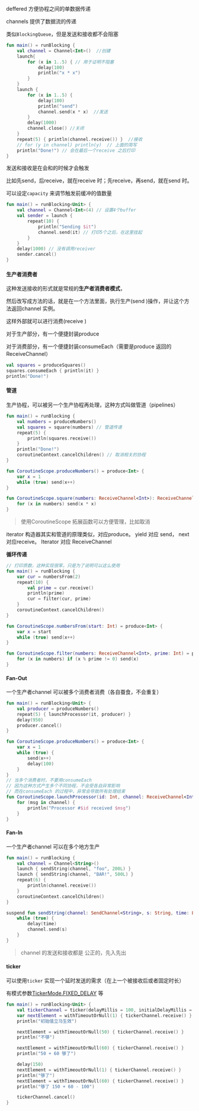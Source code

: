 deffered 方便协程之间的单数据传递  

channels 提供了数据流的传递      



类似`BlockingQueue`，但是发送和接收都不会阻塞  

```kotlin
fun main() = runBlocking {
    val channel = Channel<Int>()  //创建
    launch{
        for (x in 1..5) { // 用于证明不阻塞
            delay(100)
            println("x * x")
        }
    }
    launch {
        for (x in 1..5) {
            delay(100)
            println("send")
            channel.send(x * x)  //发送
        }
        delay(1000)
        channel.close() //关闭
    }
    repeat(5) { println(channel.receive()) }  //接收
    // for (y in channel) println(y)  // 上面的简写
    println("Done!") // 会在最后一个receive 之后打印
}
```

发送和接收是在会和的时候才会触发  

比如先send，后receive，就在receive 时；先receive，再send，就在send 时。    

可以设定`capacity` 来调节触发前缓冲的值数量  

```kotlin
fun main() = runBlocking<Unit> {
    val channel = Channel<Int>(4) // 设置4个buffer
    val sender = launch {
        repeat(10) {
            println("Sending $it") 
            channel.send(it) // 打印5个之后，在这里挂起
        }
    }
    delay(1000) // 没有调用receiver
    sender.cancel()
}
```



#### 生产者消费者  

这种发送接收的形式就是常规的**生产者消费者模式**，    

然后改写成方法的话，就是在一个方法里面，执行生产(send )操作，并让这个方法返回channel 实例。  

这样外部就可以进行消费(receive )  



对于生产部分，有一个便捷封装produce  

对于消费部分，有一个便捷封装consumeEach（需要是produce 返回的ReceiveChannel）  

```kotlin
val squares = produceSquares()
squares.consumeEach { println(it) }
println("Done!")
```



#### 管道

生产协程，可以被另一个生产协程再处理，这种方式叫做管道（pipelines）  

```kotlin
fun main() = runBlocking {
    val numbers = produceNumbers() 
    val squares = square(numbers) // 管道传递
    repeat(5) {
        println(squares.receive())
    }
    println("Done!")
    coroutineContext.cancelChildren() // 取消相关的协程
}

fun CoroutineScope.produceNumbers() = produce<Int> {
    var x = 1
    while (true) send(x++) 
}

fun CoroutineScope.square(numbers: ReceiveChannel<Int>): ReceiveChannel<Int> = produce {
    for (x in numbers) send(x * x)
}
```

> 使用CoroutineScope 拓展函数可以方便管理，比如取消  

iterator 构造器其实和管道的原理类似，对应produce。 yield 对应 send， next 对应receive。 Iterator 对应 ReceiveChannel  

**循环传递**

```kotlin
// 打印质数，这种实现很笨，只是为了说明可以这么使用
fun main() = runBlocking {
    var cur = numbersFrom(2)
    repeat(10) {
        val prime = cur.receive()
        println(prime)
        cur = filter(cur, prime)
    }
    coroutineContext.cancelChildren() 
}

fun CoroutineScope.numbersFrom(start: Int) = produce<Int> {
    var x = start
    while (true) send(x++)
}

fun CoroutineScope.filter(numbers: ReceiveChannel<Int>, prime: Int) = produce<Int> {
    for (x in numbers) if (x % prime != 0) send(x)
}
```

#### Fan-Out  

一个生产者channel 可以被多个消费者消费（各自蚕食，不会重复） 

```kotlin
fun main() = runBlocking<Unit> {
    val producer = produceNumbers()
    repeat(5) { launchProcessor(it, producer) }
    delay(950)
    producer.cancel()
}

fun CoroutineScope.produceNumbers() = produce<Int> {
    var x = 1 
    while (true) {
        send(x++)
        delay(100)
    }
}
// 当多个消费者时，不要用consumeEach  
// 因为这种方式产生多个不同协程，不会受各自异常影响  
// 而在consumeEach 的过程中，异常会导致所有处理结束    
fun CoroutineScope.launchProcessor(id: Int, channel: ReceiveChannel<Int>) = launch {
    for (msg in channel) {
        println("Processor #$id received $msg")
    }    
}
```

#### Fan-In

一个生产者channel 可以在多个地方生产  

```kotlin
fun main() = runBlocking {
    val channel = Channel<String>()
    launch { sendString(channel, "foo", 200L) }
    launch { sendString(channel, "BAR!", 500L) }
    repeat(6) {
        println(channel.receive())
    }
    coroutineContext.cancelChildren()
}

suspend fun sendString(channel: SendChannel<String>, s: String, time: Long) {
    while (true) {
        delay(time)
        channel.send(s)
    }
}
```



> channel 的发送和接收都是 公正的，先入先出



#### ticker

可以使用`ticker` 实现一个延时发送的需求（在上一个被接收后或者固定时长）  

有模式参数[TickerMode.FIXED_DELAY](https://kotlin.github.io/kotlinx.coroutines/kotlinx-coroutines-core/kotlinx.coroutines.channels/-ticker-mode/-f-i-x-e-d_-d-e-l-a-y.html) 等

```kotlin
fun main() = runBlocking<Unit> {
    val tickerChannel = ticker(delayMillis = 100, initialDelayMillis = 0)
    var nextElement = withTimeoutOrNull(1) { tickerChannel.receive() }
    println("初始值立马生效")

    nextElement = withTimeoutOrNull(50) { tickerChannel.receive() }
    println("不够")

    nextElement = withTimeoutOrNull(60) { tickerChannel.receive() }
    println("50 + 60 够了")

    delay(150)
    nextElement = withTimeoutOrNull(1) { tickerChannel.receive() }
    println("够了")
    nextElement = withTimeoutOrNull(60) { tickerChannel.receive() } 
    println("够了 150 + 60 - 100")

    tickerChannel.cancel()
}
```





